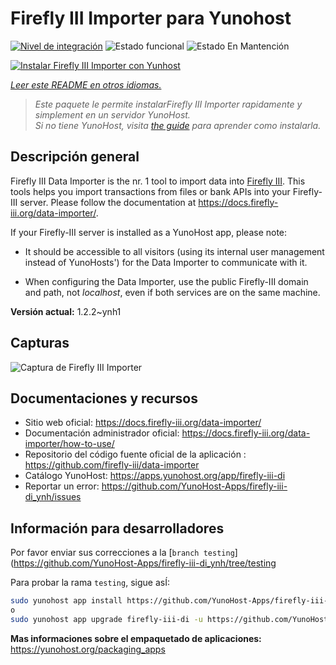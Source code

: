 <!--
Este archivo README esta generado automaticamente<https://github.com/YunoHost/apps/tree/master/tools/readme_generator>
No se debe editar a mano.
-->

# Firefly III Importer para Yunohost

[![Nivel de integración](https://dash.yunohost.org/integration/firefly-iii-di.svg)](https://dash.yunohost.org/appci/app/firefly-iii-di) ![Estado funcional](https://ci-apps.yunohost.org/ci/badges/firefly-iii-di.status.svg) ![Estado En Mantención](https://ci-apps.yunohost.org/ci/badges/firefly-iii-di.maintain.svg)

[![Instalar Firefly III Importer con Yunhost](https://install-app.yunohost.org/install-with-yunohost.svg)](https://install-app.yunohost.org/?app=firefly-iii-di)

*[Leer este README en otros idiomas.](./ALL_README.md)*

> *Este paquete le permite instalarFirefly III Importer rapidamente y simplement en un servidor YunoHost.*  
> *Si no tiene YunoHost, visita [the guide](https://yunohost.org/install) para aprender como instalarla.*

## Descripción general

Firefly III Data Importer is the nr. 1 tool to import data into [Firefly III](https://www.firefly-iii.org/). This tools helps you import transactions from files or bank APIs into your
Firefly-III server. Please follow the documentation at https://docs.firefly-iii.org/data-importer/.

If your Firefly-III server is installed as a YunoHost app, please note:

- It should be accessible to all visitors (using its internal user management instead of YunoHosts') for the Data Importer to communicate with it.

- When configuring the Data Importer, use the public Firefly-III domain and path, not *localhost*, even if both services are on the same machine.


**Versión actual:** 1.2.2~ynh1

## Capturas

![Captura de Firefly III Importer](./doc/screenshots/firefly-iii-di-start-screen.png)

## Documentaciones y recursos

- Sitio web oficial: <https://docs.firefly-iii.org/data-importer/>
- Documentación administrador oficial: <https://docs.firefly-iii.org/data-importer/how-to-use/>
- Repositorio del código fuente oficial de la aplicación : <https://github.com/firefly-iii/data-importer>
- Catálogo YunoHost: <https://apps.yunohost.org/app/firefly-iii-di>
- Reportar un error: <https://github.com/YunoHost-Apps/firefly-iii-di_ynh/issues>

## Información para desarrolladores

Por favor enviar sus correcciones a la [`branch testing`](https://github.com/YunoHost-Apps/firefly-iii-di_ynh/tree/testing

Para probar la rama `testing`, sigue asÍ:

```bash
sudo yunohost app install https://github.com/YunoHost-Apps/firefly-iii-di_ynh/tree/testing --debug
o
sudo yunohost app upgrade firefly-iii-di -u https://github.com/YunoHost-Apps/firefly-iii-di_ynh/tree/testing --debug
```

**Mas informaciones sobre el empaquetado de aplicaciones:** <https://yunohost.org/packaging_apps>

